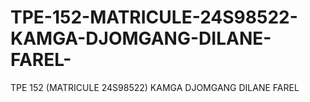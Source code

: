 # TPE-152-MATRICULE-24S98522-KAMGA-DJOMGANG-DILANE-FAREL-
TPE 152 (MATRICULE 24S98522) KAMGA DJOMGANG DILANE FAREL 
